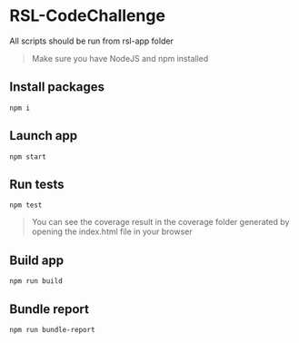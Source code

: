 # RSL-CodeChallenge

All scripts should be run from rsl-app folder
> Make sure you have NodeJS and npm installed

## Install packages
`npm i`

## Launch app
`npm start`

## Run tests
`npm test`
> You can see the coverage result in the coverage folder generated by opening the index.html file in your browser

## Build app
`npm run build`

## Bundle report
`npm run bundle-report`